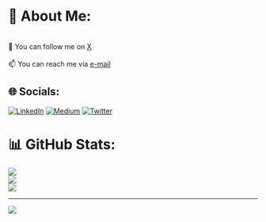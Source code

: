 # 💫 About Me:
<br>📝 You can follow me on [X](https://twitter.com/CKyaTzu)<br><br>📫 You can reach me via [e-mail](mailto:oguzutku1745@gmail.com)


## 🌐 Socials:
[![LinkedIn](https://img.shields.io/badge/LinkedIn-%230077B5.svg?logo=linkedin&logoColor=white)](https://www.linkedin.com/in/oguzutkuyildiz/) [![Medium](https://img.shields.io/badge/Medium-12100E?logo=medium&logoColor=white)](https://kyatzu.medium.com) [![Twitter](https://img.shields.io/badge/Twitter-%231DA1F2.svg?logo=Twitter&logoColor=white)](https://twitter.com/CKyaTzu) 


# 📊 GitHub Stats:
![](https://github-readme-stats.vercel.app/api?username=oguzutku1745&theme=midnight-purple&hide_border=true&include_all_commits=true&count_private=true)<br/>
![](https://github-readme-streak-stats.herokuapp.com/?user=oguzutku1745&theme=midnight-purple&hide_border=true)<br/>
![](https://github-readme-stats.vercel.app/api/top-langs/?username=oguzutku1745&theme=midnight-purple&hide_border=true&include_all_commits=true&count_private=true&layout=compact)

---
[![](https://visitcount.itsvg.in/api?id=oguzutku1745&icon=0&color=10)](https://visitcount.itsvg.in)
